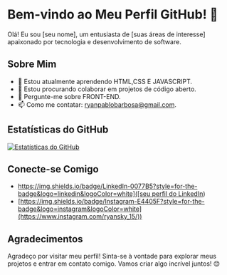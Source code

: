 # Bem-vindo ao Meu Perfil GitHub! 👋

Olá! Eu sou [seu nome], um entusiasta de [suas áreas de interesse] apaixonado por tecnologia e desenvolvimento de software.

## Sobre Mim
- 🌱 Estou atualmente aprendendo HTML,CSS E JAVASCRIPT.
- 👯 Estou procurando colaborar em projetos de código aberto.
- 💬 Pergunte-me sobre FRONT-END.
- 📫 Como me contatar: ryanpablobarbosa@gmail.com.


## Estatísticas do GitHub
[![Estatísticas do GitHub](https://github-readme-stats.vercel.app/api?username=seu_username&show_icons=true&theme=radical)](https://github.com/anuraghazra/github-readme-stats)

## Conecte-se Comigo
- [https://img.shields.io/badge/LinkedIn-0077B5?style=for-the-badge&logo=linkedin&logoColor=white]([seu perfil do LinkedIn](https://www.linkedin.com/in/ryan-pablo-90a547196/))
- [https://img.shields.io/badge/Instagram-E4405F?style=for-the-badge&logo=instagram&logoColor=white](https://www.instagram.com/ryansky_15/))

## Agradecimentos
Agradeço por visitar meu perfil! Sinta-se à vontade para explorar meus projetos e entrar em contato comigo. Vamos criar algo incrível juntos! 😊
